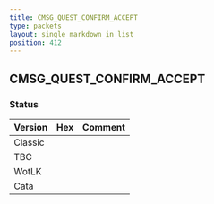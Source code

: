 ```yaml
---
title: CMSG_QUEST_CONFIRM_ACCEPT
type: packets
layout: single_markdown_in_list
position: 412
---
```


## CMSG_QUEST_CONFIRM_ACCEPT

### Status

Version | Hex | Comment
---------- | ---------- | ---------- 
Classic |  |  
TBC |  |  
WotLK |  |  
Cata |  |  
